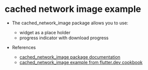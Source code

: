 # cached network image example

-  The cached_network_image package allows you to use: 
    - widget as a place holder
    - progress indicator with download progress

- References
    - [cached_network_image package documentation](https://pub.dev/packages/cached_network_image)
    - [cached_network_image example from flutter.dev cookbook](https://flutter.dev/docs/cookbook/images/cached-images)


